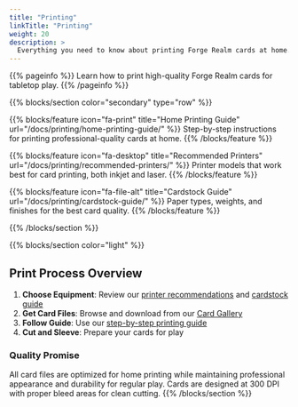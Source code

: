```yaml
---
title: "Printing"
linkTitle: "Printing"
weight: 20
description: >
  Everything you need to know about printing Forge Realm cards at home.
---
```


<div class="mt-4"></div>

{{% pageinfo %}}
Learn how to print high-quality Forge Realm cards for tabletop play.
{{% /pageinfo %}}

{{% blocks/section color="secondary" type="row" %}}

{{% blocks/feature icon="fa-print" title="Home Printing Guide" url="/docs/printing/home-printing-guide/" %}}
Step-by-step instructions for printing professional-quality cards at home.
{{% /blocks/feature %}}

{{% blocks/feature icon="fa-desktop" title="Recommended Printers" url="/docs/printing/recommended-printers/" %}}
Printer models that work best for card printing, both inkjet and laser.
{{% /blocks/feature %}}

{{% blocks/feature icon="fa-file-alt" title="Cardstock Guide" url="/docs/printing/cardstock-guide/" %}}
Paper types, weights, and finishes for the best card quality.
{{% /blocks/feature %}}

{{% /blocks/section %}}

{{% blocks/section color="light" %}}

## Print Process Overview

1. **Choose Equipment**: Review our [printer recommendations](recommended-printers/) and [cardstock guide](cardstock-guide/)
2. **Get Card Files**: Browse and download from our [Card Gallery](/cards/)
3. **Follow Guide**: Use our [step-by-step printing guide](home-printing-guide/)
4. **Cut and Sleeve**: Prepare your cards for play

### Quality Promise

All card files are optimized for home printing while maintaining professional appearance and durability for regular play. Cards are designed at 300 DPI with proper bleed areas for clean cutting.
{{% /blocks/section %}}
